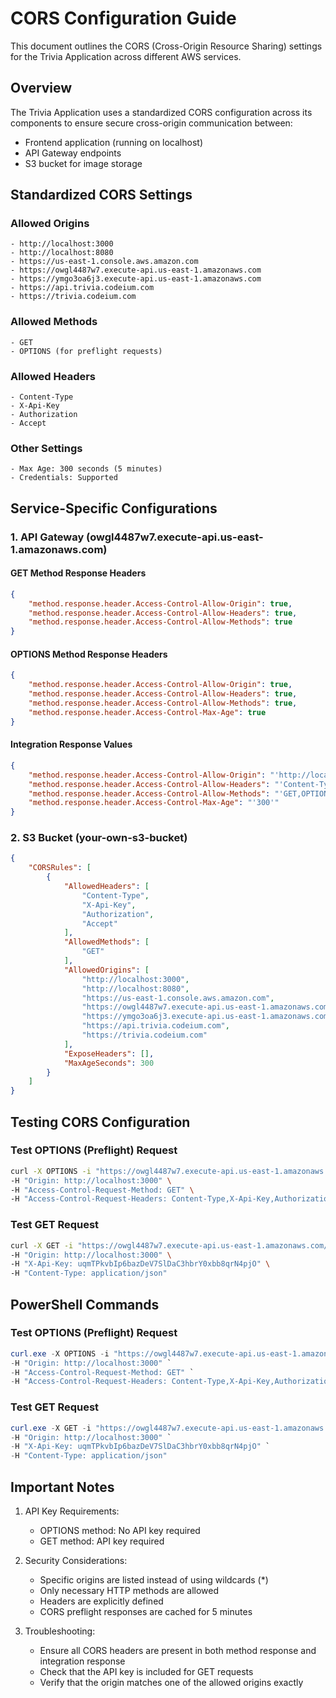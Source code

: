 # CORS Configuration Guide

This document outlines the CORS (Cross-Origin Resource Sharing) settings for the Trivia Application across different AWS services.

## Overview

The Trivia Application uses a standardized CORS configuration across its components to ensure secure cross-origin communication between:
- Frontend application (running on localhost)
- API Gateway endpoints
- S3 bucket for image storage

## Standardized CORS Settings

### Allowed Origins
```
- http://localhost:3000
- http://localhost:8080
- https://us-east-1.console.aws.amazon.com
- https://owgl4487w7.execute-api.us-east-1.amazonaws.com
- https://ymgo3oa6j3.execute-api.us-east-1.amazonaws.com
- https://api.trivia.codeium.com
- https://trivia.codeium.com
```

### Allowed Methods
```
- GET
- OPTIONS (for preflight requests)
```

### Allowed Headers
```
- Content-Type
- X-Api-Key
- Authorization
- Accept
```

### Other Settings
```
- Max Age: 300 seconds (5 minutes)
- Credentials: Supported
```

## Service-Specific Configurations

### 1. API Gateway (owgl4487w7.execute-api.us-east-1.amazonaws.com)

#### GET Method Response Headers
```json
{
    "method.response.header.Access-Control-Allow-Origin": true,
    "method.response.header.Access-Control-Allow-Headers": true,
    "method.response.header.Access-Control-Allow-Methods": true
}
```

#### OPTIONS Method Response Headers
```json
{
    "method.response.header.Access-Control-Allow-Origin": true,
    "method.response.header.Access-Control-Allow-Headers": true,
    "method.response.header.Access-Control-Allow-Methods": true,
    "method.response.header.Access-Control-Max-Age": true
}
```

#### Integration Response Values
```json
{
    "method.response.header.Access-Control-Allow-Origin": "'http://localhost:3000,http://localhost:8080,https://us-east-1.console.aws.amazon.com,https://owgl4487w7.execute-api.us-east-1.amazonaws.com,https://ymgo3oa6j3.execute-api.us-east-1.amazonaws.com,https://api.trivia.codeium.com,https://trivia.codeium.com'",
    "method.response.header.Access-Control-Allow-Headers": "'Content-Type,X-Api-Key,Authorization,Accept'",
    "method.response.header.Access-Control-Allow-Methods": "'GET,OPTIONS'",
    "method.response.header.Access-Control-Max-Age": "'300'"
}
```

### 2. S3 Bucket (your-own-s3-bucket)

```json
{
    "CORSRules": [
        {
            "AllowedHeaders": [
                "Content-Type",
                "X-Api-Key",
                "Authorization",
                "Accept"
            ],
            "AllowedMethods": [
                "GET"
            ],
            "AllowedOrigins": [
                "http://localhost:3000",
                "http://localhost:8080",
                "https://us-east-1.console.aws.amazon.com",
                "https://owgl4487w7.execute-api.us-east-1.amazonaws.com",
                "https://ymgo3oa6j3.execute-api.us-east-1.amazonaws.com",
                "https://api.trivia.codeium.com",
                "https://trivia.codeium.com"
            ],
            "ExposeHeaders": [],
            "MaxAgeSeconds": 300
        }
    ]
}
```

## Testing CORS Configuration

### Test OPTIONS (Preflight) Request
```bash
curl -X OPTIONS -i "https://owgl4487w7.execute-api.us-east-1.amazonaws.com/uat/api/questions" \
-H "Origin: http://localhost:3000" \
-H "Access-Control-Request-Method: GET" \
-H "Access-Control-Request-Headers: Content-Type,X-Api-Key,Authorization,Accept"
```

### Test GET Request
```bash
curl -X GET -i "https://owgl4487w7.execute-api.us-east-1.amazonaws.com/uat/api/questions" \
-H "Origin: http://localhost:3000" \
-H "X-Api-Key: uqmTPkvbIp6bazDeV7SlDaC3hbrY0xbb8qrN4pjO" \
-H "Content-Type: application/json"
```

## PowerShell Commands

### Test OPTIONS (Preflight) Request
```powershell
curl.exe -X OPTIONS -i "https://owgl4487w7.execute-api.us-east-1.amazonaws.com/uat/api/questions" `
-H "Origin: http://localhost:3000" `
-H "Access-Control-Request-Method: GET" `
-H "Access-Control-Request-Headers: Content-Type,X-Api-Key,Authorization,Accept"
```

### Test GET Request
```powershell
curl.exe -X GET -i "https://owgl4487w7.execute-api.us-east-1.amazonaws.com/uat/api/questions" `
-H "Origin: http://localhost:3000" `
-H "X-Api-Key: uqmTPkvbIp6bazDeV7SlDaC3hbrY0xbb8qrN4pjO" `
-H "Content-Type: application/json"
```

## Important Notes

1. API Key Requirements:
   - OPTIONS method: No API key required
   - GET method: API key required

2. Security Considerations:
   - Specific origins are listed instead of using wildcards (*)
   - Only necessary HTTP methods are allowed
   - Headers are explicitly defined
   - CORS preflight responses are cached for 5 minutes

3. Troubleshooting:
   - Ensure all CORS headers are present in both method response and integration response
   - Check that the API key is included for GET requests
   - Verify that the origin matches one of the allowed origins exactly
